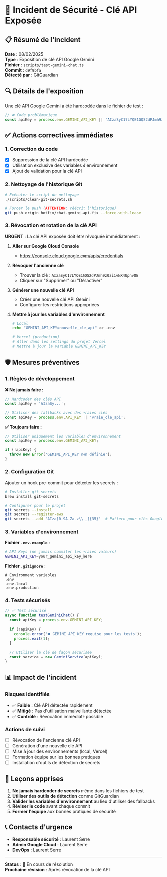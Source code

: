 # 🚨 Incident de Sécurité - Clé API Exposée

## 📋 Résumé de l'incident

**Date** : 08/02/2025  
**Type** : Exposition de clé API Google Gemini  
**Fichier** : `scripts/test-gemini-chat.ts`  
**Commit** : `d9f9bfa`  
**Détecté par** : GitGuardian  

## 🔍 Détails de l'exposition

Une clé API Google Gemini a été hardcodée dans le fichier de test :

```typescript
// ❌ Code problématique
const apiKey = process.env.GEMINI_API_KEY || 'AIzaSyC17LYQE1GQS2dPJmh9z0zi1vNX4UpnvOE';
```

## ✅ Actions correctives immédiates

### 1. Correction du code
- [x] Suppression de la clé API hardcodée
- [x] Utilisation exclusive des variables d'environnement
- [x] Ajout de validation pour la clé API

### 2. Nettoyage de l'historique Git
```bash
# Exécuter le script de nettoyage
./scripts/clean-git-secrets.sh

# Forcer le push (ATTENTION: réécrit l'historique)
git push origin hotfix/chat-gemini-api-fix --force-with-lease
```

### 3. Révocation et rotation de la clé API

**URGENT** : La clé API exposée doit être révoquée immédiatement :

1. **Aller sur Google Cloud Console**
   - https://console.cloud.google.com/apis/credentials
   
2. **Révoquer l'ancienne clé**
   - Trouver la clé : `AIzaSyC17LYQE1GQS2dPJmh9z0zi1vNX4UpnvOE`
   - Cliquer sur "Supprimer" ou "Désactiver"
   
3. **Générer une nouvelle clé API**
   - Créer une nouvelle clé API Gemini
   - Configurer les restrictions appropriées
   
4. **Mettre à jour les variables d'environnement**
   ```bash
   # Local
   echo "GEMINI_API_KEY=nouvelle_cle_api" >> .env
   
   # Vercel (production)
   # Aller dans les settings du projet Vercel
   # Mettre à jour la variable GEMINI_API_KEY
   ```

## 🛡️ Mesures préventives

### 1. Règles de développement

**❌ Ne jamais faire :**
```typescript
// Hardcoder des clés API
const apiKey = 'AIzaSy...';

// Utiliser des fallbacks avec des vraies clés
const apiKey = process.env.API_KEY || 'vraie_cle_api';
```

**✅ Toujours faire :**
```typescript
// Utiliser uniquement les variables d'environnement
const apiKey = process.env.GEMINI_API_KEY;

if (!apiKey) {
  throw new Error('GEMINI_API_KEY non définie');
}
```

### 2. Configuration Git

Ajouter un hook pre-commit pour détecter les secrets :

```bash
# Installer git-secrets
brew install git-secrets

# Configurer pour le projet
git secrets --install
git secrets --register-aws
git secrets --add 'AIza[0-9A-Za-z\\-_]{35}'  # Pattern pour clés Google
```

### 3. Variables d'environnement

**Fichier `.env.example`** :
```bash
# API Keys (ne jamais commiter les vraies valeurs)
GEMINI_API_KEY=your_gemini_api_key_here
```

**Fichier `.gitignore`** :
```
# Environment variables
.env
.env.local
.env.production
```

### 4. Tests sécurisés

```typescript
// ✅ Test sécurisé
async function testGeminiChat() {
  const apiKey = process.env.GEMINI_API_KEY;
  
  if (!apiKey) {
    console.error('❌ GEMINI_API_KEY requise pour les tests');
    process.exit(1);
  }
  
  // Utiliser la clé de façon sécurisée
  const service = new GeminiService(apiKey);
}
```

## 📊 Impact de l'incident

### Risques identifiés
- ✅ **Faible** : Clé API détectée rapidement
- ✅ **Mitigé** : Pas d'utilisation malveillante détectée
- ✅ **Contrôlé** : Révocation immédiate possible

### Actions de suivi
- [ ] Révocation de l'ancienne clé API
- [ ] Génération d'une nouvelle clé API
- [ ] Mise à jour des environnements (local, Vercel)
- [ ] Formation équipe sur les bonnes pratiques
- [ ] Installation d'outils de détection de secrets

## 🎯 Leçons apprises

1. **Ne jamais hardcoder de secrets** même dans les fichiers de test
2. **Utiliser des outils de détection** comme GitGuardian
3. **Valider les variables d'environnement** au lieu d'utiliser des fallbacks
4. **Réviser le code** avant chaque commit
5. **Former l'équipe** aux bonnes pratiques de sécurité

## 📞 Contacts d'urgence

- **Responsable sécurité** : Laurent Serre
- **Admin Google Cloud** : Laurent Serre
- **DevOps** : Laurent Serre

---

**Status** : 🔄 En cours de résolution  
**Prochaine révision** : Après révocation de la clé API